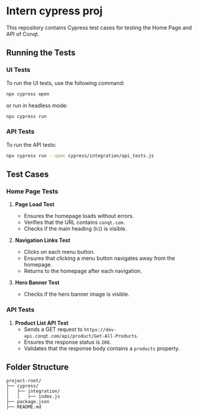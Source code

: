 # Intern cypress proj

This repository contains Cypress test cases for testing the Home Page and API of Conqt.

## Running the Tests

### UI Tests

To run the UI tests, use the following command:

```sh
npx cypress open
```

or run in headless mode:

```sh
npx cypress run
```

### API Tests

To run the API tests:

```sh
npx cypress run --spec cypress/integration/api_tests.js
```

## Test Cases

### Home Page Tests

1. **Page Load Test**
   - Ensures the homepage loads without errors.
   - Verifies that the URL contains `conqt.com`.
   - Checks if the main heading (`h1`) is visible.

2. **Navigation Links Test**
   - Clicks on each menu button.
   - Ensures that clicking a menu button navigates away from the homepage.
   - Returns to the homepage after each navigation.

3. **Hero Banner Test**
   - Checks if the hero banner image is visible.

### API Tests

1. **Product List API Test**
   - Sends a GET request to `https://dev-api.conqt.com/api/product/Get-All-Products`.
   - Ensures the response status is `200`.
   - Validates that the response body contains a `products` property.

## Folder Structure

```
project-root/
├── cypress/
│   ├── integration/
│   │   ├── index.js
├── package.json
├── README.md
```
